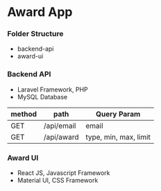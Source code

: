 # Award App

### Folder Structure
- backend-api 
- award-ui

### Backend API
- Laravel Framework, PHP
- MySQL Database 

|method|path|Query Param|
|---|---|---|
|GET|/api/email|email|
|GET|/api/award|type, min, max, limit|

### Award UI
- React JS, Javascript Framework
- Material UI, CSS Framework
